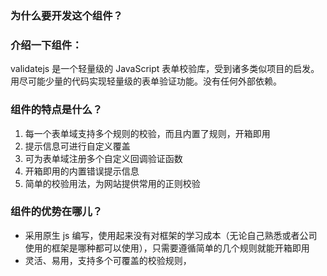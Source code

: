 ### 为什么要开发这个组件？



### 介绍一下组件：

validatejs 是一个轻量级的 JavaScript 表单校验库，受到诸多类似项目的启发。用尽可能少量的代码实现轻量级的表单验证功能。没有任何外部依赖。

### 组件的特点是什么？

1. 每一个表单域支持多个规则的校验，而且内置了规则，开箱即用
2. 提示信息可进行自定义覆盖
3. 可为表单域注册多个自定义回调验证函数
4. 开箱即用的内置错误提示信息
5. 简单的校验用法，为网站提供常用的正则校验


### 组件的优势在哪儿？

* 采用原生 js 编写，使用起来没有对框架的学习成本（无论自己熟悉或者公司使用的框架是哪种都可以使用），只需要遵循简单的几个规则就能开箱即用
* 灵活、易用，支持多个可覆盖的校验规则，